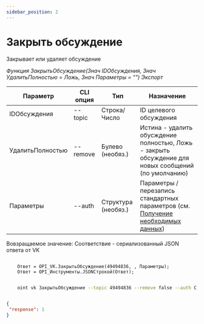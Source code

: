 ```yaml
---
sidebar_position: 2
---
```


# Закрыть обсуждение
Закрывает или удаляет обсуждение

*Функция ЗакрытьОбсуждение(Знач IDОбсуждения, Знач УдалитьПолностью = Ложь, Знач Параметры = "") Экспорт*

  | Параметр | CLI опция | Тип | Назначение |
  |-|-|-|-|
  | IDОбсуждения | --topic | Строка/Число | ID целевого обсуждения |
  | УдалитьПолностью | --remove | Булево (необяз.) | Истина - удалить обусждение полностью, Ложь - закрыть обсуждение для новых сообщений (по умолчанию) |
  | Параметры | --auth | Структура (необяз.) | Параметры / перезапись стандартных параметров (см. [Получение необходимых данных](../)) |
  
  Вовзращаемое значение: Соответствие - сериализованный JSON ответа от VK

```bsl title="Пример кода"
	
	Ответ = OPI_VK.ЗакрытьОбсуждение(49494836, , Параметры);
	Ответ = OPI_Инструменты.JSONСтрокой(Ответ);

```

```sh title="Пример команд CLI"

    oint vk ЗакрытьОбсуждение --topic 49494836 --remove false --auth C:\auth.json

```

```json title="Результат"

{
 "response": 1
}

```
